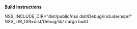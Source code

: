 
**Build Instructions**

NSS_INCLUDE_DIR="dist/public/nss dist/Debug/include/nspr/" NSS_LIB_DIR=dist/Debug/lib/ cargo build
